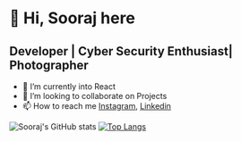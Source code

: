# 👋 Hi, Sooraj here #
Developer  | Cyber Security Enthusiast| Photographer
------------------------------------------
- 👀 I’m currently into React
- 💞️ I’m looking to collaborate on Projects
- 📫 How to reach me [Instagram](https://www.instagram.com/s.o.o.r.a.j/), [Linkedin](linkedin.com/in/soorajksd)

![Sooraj's GitHub stats](https://github-readme-stats-sigma-five.vercel.app/api?username=the3plet&show_icons=true&theme=radical)  [![Top Langs](https://github-readme-stats-sigma-five.vercel.app/api/top-langs/?username=the3plet&layout=compact)](https://github.com/anuraghazra/github-readme-stats)
<!---
the3plet/the3plet is a ✨ special ✨ repository because its `README.md` (this file) appears on your GitHub profile.
You can click the Preview link to take a look at your changes.
--->
